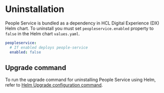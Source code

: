 # Uninstallation

People Service is bundled as a dependency in HCL Digital Experience (DX) Helm chart. To uninstall you must set `peopleservice.enabled` property to `false` in the Helm chart `values.yaml`.

```yaml
peopleservice:
  # If enabled deploys people-service
  enabled: false
```

## Upgrade command

To run the upgrade command for uninstalling People Service using Helm, refer to [Helm Upgrade configuration command](https://opensource.hcltechsw.com/digital-experience/latest/deployment/install/container/helm_deployment/helm_uninstall/#uninstall-command).
